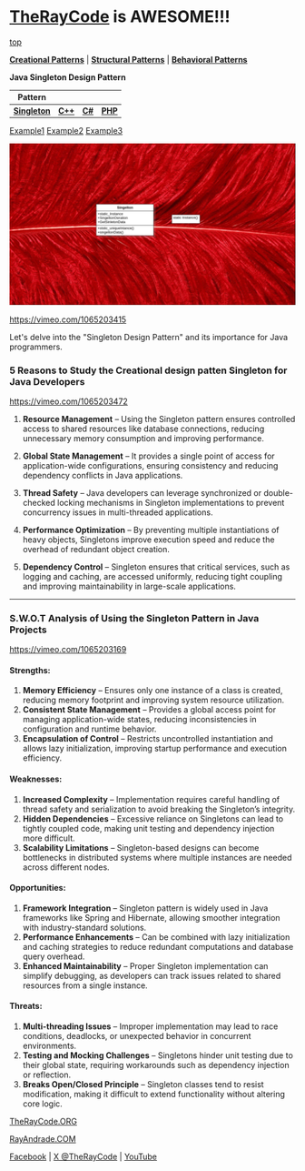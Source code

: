 # [TheRayCode](../../../README.md) is AWESOME!!!

[top](../README.md)

**[Creational Patterns](../README.md)** | **[Structural Patterns](../../Structural/README.md)** | **[Behavioral Patterns](../../Behavioral/README.md)**

**Java Singleton Design Pattern**

|Pattern|   |   |   |
|---|---|---|---|
|  [**Singleton**](README.md) | [**C++**](../../../CPP/Creational/Singleton/README.md) | [**C#**](../../../Csharp/Creational/Singleton/README.md) | [**PHP**](../../../PHP/Creational/Singleton/README.md) |

[Example1](Example1/README.md)  [Example2](Example2/README.md) [Example3](Example/README.md) 

![UML](s_00000.png)

https://vimeo.com/1065203415

Let's delve into the "Singleton Design Pattern" and its importance for Java programmers.

### **5 Reasons to Study the Creational design patten Singleton for Java Developers**

https://vimeo.com/1065203472

1. **Resource Management** – Using the Singleton pattern ensures controlled access to shared resources like database connections, reducing unnecessary memory consumption and improving performance.  

2. **Global State Management** – It provides a single point of access for application-wide configurations, ensuring consistency and reducing dependency conflicts in Java applications.  

3. **Thread Safety** – Java developers can leverage synchronized or double-checked locking mechanisms in Singleton implementations to prevent concurrency issues in multi-threaded applications.  

4. **Performance Optimization** – By preventing multiple instantiations of heavy objects, Singletons improve execution speed and reduce the overhead of redundant object creation.  

5. **Dependency Control** – Singleton ensures that critical services, such as logging and caching, are accessed uniformly, reducing tight coupling and improving maintainability in large-scale applications.  

---

### **S.W.O.T Analysis of Using the Singleton Pattern in Java Projects**  

https://vimeo.com/1065203169

#### **Strengths:**  
1. **Memory Efficiency** – Ensures only one instance of a class is created, reducing memory footprint and improving system resource utilization.  
2. **Consistent State Management** – Provides a global access point for managing application-wide states, reducing inconsistencies in configuration and runtime behavior.  
3. **Encapsulation of Control** – Restricts uncontrolled instantiation and allows lazy initialization, improving startup performance and execution efficiency.  

#### **Weaknesses:**  
1. **Increased Complexity** – Implementation requires careful handling of thread safety and serialization to avoid breaking the Singleton’s integrity.  
2. **Hidden Dependencies** – Excessive reliance on Singletons can lead to tightly coupled code, making unit testing and dependency injection more difficult.  
3. **Scalability Limitations** – Singleton-based designs can become bottlenecks in distributed systems where multiple instances are needed across different nodes.  

#### **Opportunities:**  
1. **Framework Integration** – Singleton pattern is widely used in Java frameworks like Spring and Hibernate, allowing smoother integration with industry-standard solutions.  
2. **Performance Enhancements** – Can be combined with lazy initialization and caching strategies to reduce redundant computations and database query overhead.  
3. **Enhanced Maintainability** – Proper Singleton implementation can simplify debugging, as developers can track issues related to shared resources from a single instance.  

#### **Threats:**  
1. **Multi-threading Issues** – Improper implementation may lead to race conditions, deadlocks, or unexpected behavior in concurrent environments.  
2. **Testing and Mocking Challenges** – Singletons hinder unit testing due to their global state, requiring workarounds such as dependency injection or reflection.  
3. **Breaks Open/Closed Principle** – Singleton classes tend to resist modification, making it difficult to extend functionality without altering core logic.  


[TheRayCode.ORG](https://www.TheRayCode.org)  

[RayAndrade.COM](https://www.RayAndrade.com)

[Facebook](https://www.facebook.com/TheRayCode/) | [X @TheRayCode](https://www.x.com/TheRayCode/) | [YouTube](https://www.youtube.com/TheRayCode/)

